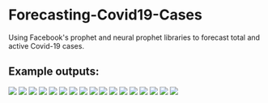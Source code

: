 # Forecasting-Covid19-Cases
Using Facebook's prophet and neural prophet libraries to forecast total and active Covid-19 cases.

## Example outputs: 

![](output/0.png)
![](output/1.png)
![](output/2.png)
![](output/3.png)
![](output/4.png)
![](output/5.png)
![](output/6.png)
![](output/7.png)
![](output/8.png)
![](output/9.png)
![](output/10.png)
![](output/11.png)
![](output/12.png)
![](output/13.png)
![](output/14.png)
![](output/15.png)
![](output/16.png)
